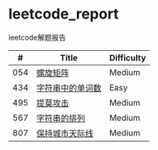 # leetcode_report

leetcode解题报告

| # |Title|Difficulty|
|---|---|---|
|054|[螺旋矩阵](./054/README.md)|Medium|
|434|[字符串中的单词数](./434/README.md)|Easy|
|495|[提莫攻击](./495/README.md)|Medium|
|567|[字符串的排列](./567/README.md)|Medium|
|807|[保持城市天际线](./807/README.md)|Medium|